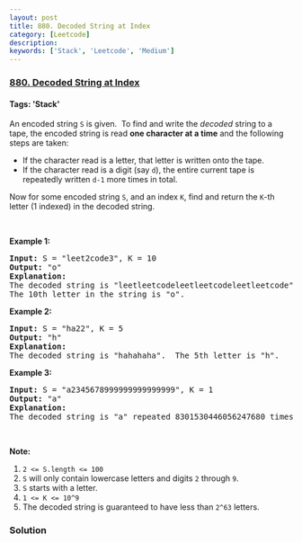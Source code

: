 ```yaml
---
layout: post
title: 880. Decoded String at Index
category: [Leetcode]
description: 
keywords: ['Stack', 'Leetcode', 'Medium']
---
```

### [880. Decoded String at Index](https://leetcode.com/problems/decoded-string-at-index)

#### Tags: 'Stack'

<div class="content__u3I1 question-content__JfgR"><div><p>An encoded string <code>S</code> is given.  To find and write the <em>decoded</em> string to a tape, the encoded string is read <strong>one character at a time</strong> and the following steps are taken:</p>
<ul>
<li>If the character read is a letter, that letter is written onto the tape.</li>
<li>If the character read is a digit (say <code>d</code>), the entire current tape is repeatedly written <code>d-1</code> more times in total.</li>
</ul>
<p>Now for some encoded string <code>S</code>, and an index <code>K</code>, find and return the <code>K</code>-th letter (1 indexed) in the decoded string.</p>
<p> </p>
<div>
<p><strong>Example 1:</strong></p>
<pre><strong>Input: </strong>S = <span id="example-input-1-1">"leet2code3"</span>, K = <span id="example-input-1-2">10</span>
<strong>Output: </strong><span id="example-output-1">"o"</span>
<strong>Explanation: </strong>
The decoded string is "leetleetcodeleetleetcodeleetleetcode".
The 10th letter in the string is "o".
</pre>
<div>
<p><strong>Example 2:</strong></p>
<pre><strong>Input: </strong>S = <span id="example-input-2-1">"ha22"</span>, K = <span id="example-input-2-2">5</span>
<strong>Output: </strong><span id="example-output-2">"h"</span>
<strong>Explanation: </strong>
The decoded string is "hahahaha".  The 5th letter is "h".
</pre>
<div>
<p><strong>Example 3:</strong></p>
<pre><strong>Input: </strong>S = <span id="example-input-3-1">"a2345678999999999999999"</span>, K = <span id="example-input-3-2">1</span>
<strong>Output: </strong><span id="example-output-3">"a"</span>
<strong>Explanation: </strong>
The decoded string is "a" repeated 8301530446056247680 times.  The 1st letter is "a".
</pre>
<p> </p>
<p><strong>Note:</strong></p>
<ol>
<li><code>2 &lt;= S.length &lt;= 100</code></li>
<li><code>S</code> will only contain lowercase letters and digits <code>2</code> through <code>9</code>.</li>
<li><code>S</code> starts with a letter.</li>
<li><code>1 &lt;= K &lt;= 10^9</code></li>
<li>The decoded string is guaranteed to have less than <code>2^63</code> letters.</li>
</ol>
</div>
</div>
</div>
</div></div>

### Solution
